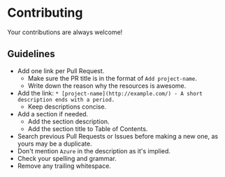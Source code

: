 # Contributing

Your contributions are always welcome!

## Guidelines

* Add one link per Pull Request.
    * Make sure the PR title is in the format of `Add project-name`.
    * Write down the reason why the resources is awesome.
* Add the link: `* [project-name](http://example.com/) - A short description ends with a period.`
    * Keep descriptions concise.
* Add a section if needed.
    * Add the section description.
    * Add the section title to Table of Contents.
* Search previous Pull Requests or Issues before making a new one, as yours may be a duplicate.
* Don't mention `Azure` in the description as it's implied.
* Check your spelling and grammar.
* Remove any trailing whitespace.
